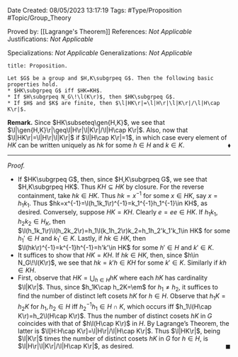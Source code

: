 <div class="topSpace"></div>

Date Created: 08/05/2023 13:17:19
Tags: #Type/Proposition #Topic/Group_Theory

Proved by: [[Lagrange's Theorem]]
References: <i>Not Applicable</i>
Justifications: <i>Not Applicable</i>

Specializations: <i>Not Applicable</i>
Generalizations: <i>Not Applicable</i>

``` ad-Proposition
title: Proposition.

Let $G$ be a group and $H,K\subgrpeq G$. Then the following basic properties hold.
* $HK\subgrpeq G$ iff $HK=KH$.
* If $H\subgrpeq N_G\!\l(K\r)$, then $HK\subgrpeq G$.
* If $H$ and $K$ are finite, then $\l|HK\r|=\l|H\r|\l|K\r|/\l|H\cap K\r|$.

```

<b>Remark.</b> Since $HK\subseteq\gen{H,K}$, we see that $\l|\gen{H,K}\r|\geq\l|H\r|\l|K\r|/\l|H\cap K\r|$. Also, now that $\l|HK\r|=\l|H\r|\l|K\r|$ if $\l|H\cap K\r|=1$, in which case every element of $HK$ can be written uniquely as $hk$ for some $h\in H$ and $k\in K$.<span style="float:right;">$\blacklozenge$</span>

---

<i>Proof.</i>
* If $HK\subgrpeq G$, then, since $H,K\subgrpeq G$, we see that $H,K\subgrpeq HK$. Thus $KH\subseteq HK$ by closure. For the reverse containment, take $hk\in HK$. Thus $hk=x^{-1}$ for some $x\in HK$, say $x=h_1k_1$. Thus $hk=x^{-1}=\l(h_1k_1\r)^{-1}=k_1^{-1}h_1^{-1}\in KH$, as desired. Conversely, suppose $HK=KH$. Clearly $e=ee\in HK$. If $h_1k_1,h_2k_2\in H_K$, then $\l(h_1k_1\r)\l(h_2k_2\r)=h_1\l(k_1h_2\r)k_2=h_1h_2'k_1'k_1\in HK$ for some $h_1'\in H$ and $k_1'\in K$. Lastly, if $hk\in HK$, then $\l(hk\r)^{-1}=k^{-1}h^{-1}=h'k'\in HK$ for some $h'\in H$ and $k'\in K$.
* It suffices to show that $HK=KH$. If $hk\in HK$, then, since $h\in N_G\!\l(K\r)$, we see that $hk=k'h\in KH$ for some $k'\in K$. Similarly if $kh\in KH$.
* First, observe that $HK=\bigcup_{h\in H}hK$ where each $hK$ has cardinality $\l|K\r|$. Thus, since $h_1K\cap h_2K=\em$ for $h_1\neq h_2$, it suffices to find the number of distinct left cosets $hK$ for $h\in H$. Observe that $h_1K=h_2K$ for $h_1,h_2\in H$ iff $h_2^{-1}h_1\in H\cap K$, which occurs iff $h_1\l(H\cap K\r)=h_2\l(H\cap K\r)$. Thus the number of distinct cosets $hK$ in $G$ coincides with that of $h\l(H\cap K\r)$ in $H$. By Lagrange’s Theorem, the latter is $\l[H:H\cap K\r]=\l|H\r|/\l|H\cap K\r|$. Thus $\l|HK\r|$, being $\l|K\r|$ times the number of distinct cosets $hK$ in $G$ for $h\in H$, is $\l|H\r|\l|K\r|/\l|H\cap K\r|$, as desired.<span style="float:right;">$\blacksquare$</span>
